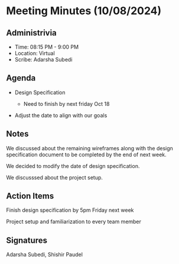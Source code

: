 # Meeting Minutes (10/08/2024)

## Administrivia
<!-- The scribe is the person taking the _notes_. This is encouraged to be a single person to reduce problems. -->
* Time: 08:15 PM - 9:00 PM
* Location: Virtual
* Scribe: Adarsha Subedi

## Agenda
* Design Specification
  * Need to finish by next friday Oct 18

* Adjust the date to align with our goals

## Notes
We discussed about the remaining wireframes along with the design specification document to be completed by the end of next week.

We decided to modify the date of design specification.

We discusssed about the project setup.

## Action Items
Finish design specification by 5pm Friday next week

Project setup and familiarization to every team member

## Signatures
<!-- Add signatures on 10/11/2024 -->
Adarsha Subedi, Shishir Paudel
